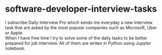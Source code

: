 # software-developer-interview-tasks
I subscribe Daily Interview Pro which sends me everyday a new interview task that are asked by the most popular companies such as Microsoft, Uber or Apple. <br>
When I have free time I try to solve some of the daily tasks to be better prepared for job interview. All of them are writen in Python using Jupyter notebook.
 

